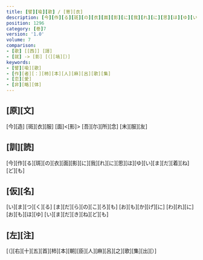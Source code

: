 ```yaml
---
title: [譬][喩][歌] / [寄][衣]
description: [今][作][る][斑][の][衣][面][影][に][我][れ][に][思][ほ][ゆ][い][ま][だ][着][ね][ど][も]
position: 1296
category: [巻]7
version: '1.0'
volume: 7
comparison:
- [歌] [[西]] [謌]
- [就] -> [影] [（][塙][）]
keywords:
- [譬][喩][歌]
- [作][者][：][柿][本][人][麻][呂][歌][集]
- [恋][愛]
- [非][略][体]
---
```


## [原][文]

[今][造] [斑][衣][服] [面]<[影]> [吾][尓][所][念] [末][服][友]

## [訓][読]

[今][作][る][斑][の][衣][面][影][に][我][れ][に][思][ほ][ゆ][い][ま][だ][着][ね][ど][も]

## [仮][名]

[い][ま][つ][く][る] [ま][だ][ら][の][こ][ろ][も] [お][も][か][げ][に] [わ][れ][に][お][も][ほ][ゆ] [い][ま][だ][き][ね][ど][も]

## [左][注]

[（][右][十][五][首][柿][本][朝][臣][人][麻][呂][之][歌][集][出][）]
